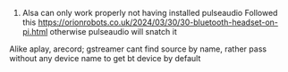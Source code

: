 1. Alsa can only work properly not having installed pulseaudio
   Followed this https://orionrobots.co.uk/2024/03/30/30-bluetooth-headset-on-pi.html
   otherwise pulseaudio will snatch it

Alike aplay, arecord; gstreamer cant find source by name, rather pass without any device name to get bt device by default
